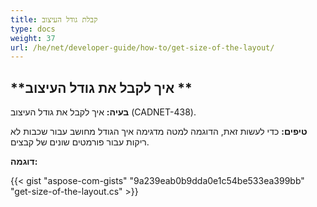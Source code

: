 ```yaml
---
title: קבלת גודל העיצוב
type: docs
weight: 37
url: /he/net/developer-guide/how-to/get-size-of-the-layout/
---
```


## **איך לקבל את גודל העיצוב **

**בעיה:** איך לקבל את גודל העיצוב (CADNET-438).

**טיפים:** כדי לעשות זאת, הדוגמה למטה מדגימה איך הגודל מחושב עבור שכבות לא ריקות עבור פורמטים שונים של קבצים.

**דוגמה:**

{{< gist "aspose-com-gists" "9a239eab0b9dda0e1c54be533ea399bb" "get-size-of-the-layout.cs" >}}
